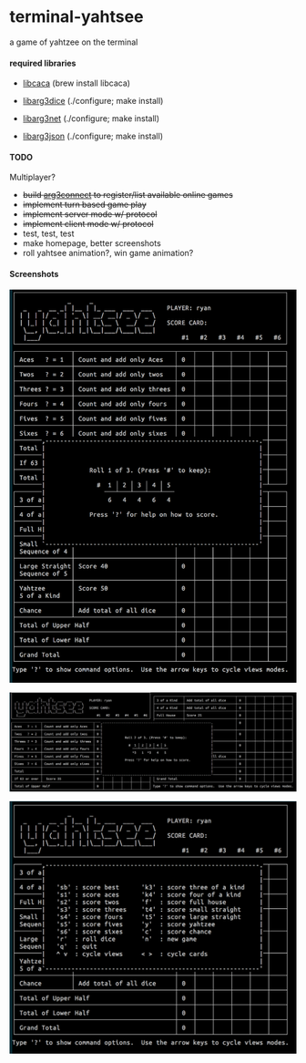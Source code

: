 terminal-yahtsee
================

a game of yahtzee on the terminal


#### required libraries

- [libcaca](http://caca.zoy.org/wiki/libcaca) (brew install libcaca)

- [libarg3dice](http://github.com/c0der78/arg3dice.git) (./configure; make install)

- [libarg3net](http://github.com/c0der78/arg3net.git) (./configure; make install)

- [libarg3json](http://github.com/c0der78/arg3json.git) (./configure; make install)

#### TODO

Multiplayer?
- ~~build [arg3connect](http://arg3connect.herokuapp.com) to register/list available online games~~
- ~~implement turn based game play~~
- ~~implement server mode w/ protocol~~
- ~~implement client mode w/ protocol~~
- test, test, test
- make homepage, better screenshots
- roll yahtsee animation?, win game animation?


#### Screenshots

![Vertical Mode](vertical_rolling.png?raw=true "Vertical Mode")

![Horizontal Mode w/ Selected Dice](horizontal_rolling.png?raw=true "Horizontal Mode")

![Minimal Mode w/ Help Screen](minimal_help.png?raw=true "Minimal Mode")




